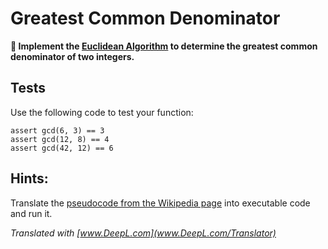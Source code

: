 
# Greatest Common Denominator

**🎯 Implement the [Euclidean Algorithm](https://en.wikipedia.org/wiki/Euclidean_algorithm) to determine the greatest common denominator of two integers.**

## Tests

Use the following code to test your function:

    assert gcd(6, 3) == 3
    assert gcd(12, 8) == 4
    assert gcd(42, 12) == 6

## Hints:

Translate the [pseudocode from the Wikipedia page](https://en.wikipedia.org/wiki/Euclidean_algorithm#Implementations) into executable code and run it.

*Translated with [www.DeepL.com](www.DeepL.com/Translator)*
